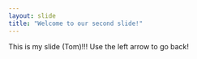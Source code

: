 ```yaml
---
layout: slide
title: "Welcome to our second slide!"
---
```

This is my slide (Tom)!!!
Use the left arrow to go back!
